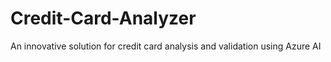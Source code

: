 # Credit-Card-Analyzer
An innovative solution for credit card analysis and validation using Azure AI
